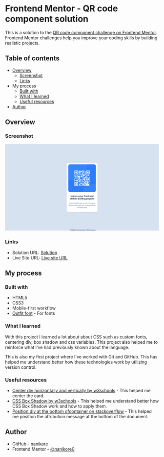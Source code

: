 # Frontend Mentor - QR code component solution

This is a solution to the [QR code component challenge on Frontend Mentor](https://www.frontendmentor.io/challenges/qr-code-component-iux_sIO_H). Frontend Mentor challenges help you improve your coding skills by building realistic projects. 

## Table of contents

- [Overview](#overview)
  - [Screenshot](#screenshot)
  - [Links](#links)
- [My process](#my-process)
  - [Built with](#built-with)
  - [What I learned](#what-i-learned)
  - [Useful resources](#useful-resources)
- [Author](#author)

## Overview
  
### Screenshot

![](./screenshot/screenshot.png)

### Links

- Solution URL: [Solution](https://github.com/nanikore0/qr-code-challenge)
- Live Site URL: [Live site URL](https://nanikore0.github.io/qr-code-challenge/)

## My process

### Built with

- HTML5
- CSS3
- Mobile-first workflow
- [Outfit font](https://fonts.google.com/specimen/Outfit) - For fonts

### What I learned

With this project I learned a lot about about CSS such as custom fonts, centering div, box shadow and css variables. This project also helped me to reinforce what I've had previously known about the language.

This is also my first project where I've worked with Git and GitHub. This has helped me understand better how these technologies work by utilizing version control.

### Useful resources

- [Center div horizontally and vertically by w3schools](https://www.w3schools.com/howto/howto_css_center-vertical.asp) - This helped me center the card.
- [CSS Box Shadow by w3schools](https://www.w3schools.com/csS/css3_shadows_box.asp) - This helped me understand better how CSS Box Shadow work and how to apply them.
- [Position div at the bottom ofcontainer on stackoverflow](https://stackoverflow.com/questions/526035/how-can-i-position-my-div-at-the-bottom-of-its-container) - This helped me position the attribution message at the bottom of the document.

## Author

- GitHub - [nanikore](https://github.com/nanikore0)
- Frontend Mentor - [@nanikore0](https://www.frontendmentor.io/profile/nanikore0)